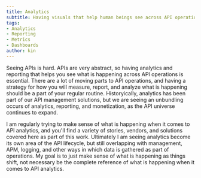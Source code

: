 ```yaml
---
title: Analytics
subtitle: Having visuals that help human beings see across API operations.
tags:
- Analytics
- Reporting
- Metrics
- Dashboards
author: kin
---
```

Seeing APIs is hard. APIs are very abstract, so having analytics and reporting that helps you see what is happening across API operations is essential. There are a lot of moving parts to API operations, and having a strategy for how you will measure, report, and analyze what is happening should be a part of your regular routine. Historyically, analytics has been part of our API management solutions, but we are seeing an unbundling occurs of analytics, reporting, and monetization, as the API universe continues to expand.

I am regularly trying to make sense of what is happening when it comes to API analytics, and you'll find a variety of stories, vendors, and solutions covered here as part of this work. Ultimately I am seeing analytics become its own area of the API lifecycle, but still overlapping with management, APM, logging, and other ways in which data is gathered as part of operations. My goal is to just make sense of what is happening as things shift, not necessary be the complete reference of what is happening when it comes to API analytics.



